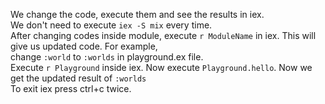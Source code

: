 We change the code, execute them and see the results in iex.  
We don't need to execute `iex -S mix` every time.  
After changing codes inside module, execute `r ModuleName` in iex. This will give us updated code.
For example,  
change `:world` to `:worlds` in playground.ex file.  
Execute `r Playground` inside iex.
Now execute `Playground.hello`.
Now we get the updated result of `:worlds`  
To exit iex press ctrl+c twice.